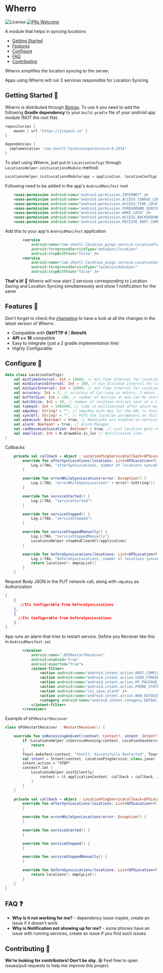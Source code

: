 

# Wherro

![License](https://img.shields.io/github/license/ChuckerTeam/Chucker.svg) [![PRs Welcome](https://img.shields.io/badge/PRs-welcome-orange.svg)](http://makeapullrequest.com)

A module that helps in syncing locations

* [Getting Started](#getting-started-)
* [Features](#features-)
* [Configure](#configure-)
* [FAQ](#faq-)
* [Contributing](#contributing-)

Wherro simplifies the location syncing to the server.

Apps using Wherro will run 2 services responsible for Location Syncing

## Getting Started 👣

Wherro is distributed through [Bintray](https://bintray.com/deeptolat/LocationSyncService/com.shuttl.locations_sync). To use it you need to add the following **Gradle dependency** to your `build.gradle` file of your android app module (NOT the root file).

```groovy
repositories {
    maven { url "https://jitpack.io" }
}
```

```groovy
dependencies {
  implementation 'com.shuttl:locationsyncservice:0.2014'
}
```

To start using Wherro, just put in `LocationConfigs` through `LocationsHelper.initLocationsModule` method:

```kotlin
LocationsHelper.initLocationsModule(app = application, locationConfigs = LocationConfigs(), callback = callback, intent = intent)
```
Following need to be added in the app's `AndroidManifest` root

```xml
    <uses-permission android:name="android.permission.INTERNET" />
    <uses-permission android:name="android.permission.ACCESS_COARSE_LOCATION" />
    <uses-permission android:name="android.permission.ACCESS_FINE_LOCATION" />
    <uses-permission android:name="android.permission.FOREGROUND_SERVICE" />
    <uses-permission android:name="android.permission.WAKE_LOCK" />
    <uses-permission android:name="android.permission.ACCESS_BACKGROUND_LOCATION" />
    <uses-permission android:name="android.permission.RECEIVE_BOOT_COMPLETED" />
```

Add this to your app's `AndroidManifest` application

```xml
        <service
            android:name="com.shuttl.location_pings.service.LocationPingService"
            android:foregroundServiceType="dataSync|location"
            android:stopWithTask="false" />
        <service
            android:name="com.shuttl.location_pings.service.LocationSaveService"
            android:foregroundServiceType="location|dataSync"
            android:stopWithTask="false" />
```



**That's it!** 🎉 Wherro will now start 2 services corresponding to Location Saving and Location Syncing simultaneously and show 1 notification for the same

## Features 🧰

Don't forget to check the [changelog](https://bintray.com/deeptolat/LocationSyncService/com.shuttl.locations_sync) to have a look at all the changes in the latest version of Wherro.

* Compatible with **OkHTTP 4** | **Retrofit**
* **API >= 16** compatible
* Easy to integrate (just a 2 gradle implementation line)
* Highly Configurable

## Configure 🎨
```kotlin
data class LocationConfigs(
    val minTimeInterval: Int = 10000, // min Time Interval for Location Fetching
    val minDistanceInterval: Int = 100, // min Distance Interval for Location Fetching
    val minSyncInterval: Int = 10000, // min Time Interval for Location Syncing
    val accuracy: Int = 3, // accuracy of Lat-Long in meters, 3 means 110 meter
    val bufferSize: Int = 100, // number of entries at max can be stored in the Database
    val batchSize: Int = 10, // number of location entries sent at a time while polling
    val timeout: Int = 1800000, // time in milliseconds after which we stop the services
    val xApiKey: String? = "", // xApiKey Auth Key for the URL to function
    val syncUrl: String? = "", // PUTS the location parameters on this URL
    val wakeLock: Boolean? = true, // WakeLocks are enabled on service if made true
    val alarm: Boolean? = true, // Alarm Manager
    val canReuseLastLocation: Boolean? = true, // Last Location gets reused for the Sync on every interval, This will make sure that we ping every on every interval
    val smallIcon: Int = R.drawable.ic_loc // Notification icon
)
```
Callbacks
```kotlin
    private val callback = object : LocationPingServiceCallback<GPSLocation> {
        override fun afterSyncLocations(locations: List<GPSLocation>?) {
            Log.i(TAG, "afterSyncLocations, number of locations synced: " + locations?.size)
        }

        override fun errorWhileSyncLocations(error: Exception?) {
            Log.i(TAG, "errorWhileSyncLocations" + error?.toString())
        }

        override fun serviceStarted() {
            Log.i(TAG, "serviceStarted")
        }

        override fun serviceStopped() {
            Log.i(TAG, "serviceStopped")
        }

        override fun serviceStoppedManually() {
            Log.i(TAG, "serviceStoppedManually")
            LocationsHelper.stopAndClearAll(application)
        }

        override fun beforeSyncLocations(locations: List<GPSLocation>?, reused: Boolean): List<GPSLocation> {
            Log.i(TAG, "beforeSyncLocations, number of locations synced: " + locations?.size)
            return locations?: emptyList()
        }
    }
```

Request Body JSON in the PUT network call, along with `xApiKey` as Authorization
```json
[
	{
	   //Its Configurable from beforeSyncLocations
	},
	{
	  //Its Configurable from beforeSyncLocations
	}
]
```

App runs an alarm that tries to restart service. Define you Reciever like this in `AndroidManifest.xml`
```xml
        <receiver
            android:name=".GPSRestartReceiver"
            android:enabled="true"
            android:exported="true">
            <intent-filter>
                <action android:name="android.intent.action.BOOT_COMPLETED" />
                <action android:name="android.intent.action.USER_FOREGROUND" />
                <action android:name="android.intent.action.MY_PACKAGE_REPLACED" />
                <action android:name="android.intent.action.PHONE_STATE" />
                <action android:name="loc_save_alarm" />
                <action android:name="android.intent.action.NEW_OUTGOING_CALL" />
                <category android:name="android.intent.category.DEFAULT" />
            </intent-filter>
        </receiver>
```

Example of `GPSRestartReciever`
```kotlin
class GPSRestartReceiver : RestartReceiver() {

    override fun onReceivingAnEvent(context: Context?, intent: Intent?) {
        if (LocationsHelper.isServiceRunning(context, LocationSaveService::class.java) && LocationsHelper.isServiceRunning(context, LocationPingService::class.java)) {
            return
        }
        Toast.makeText(context, "Shuttl: Successfully Restarted", Toast.LENGTH_SHORT).show()
        val intent = Intent(context, LocationPingService::class.java)
        intent.action = "STOP"
        context?.let {
            LocationsHelper.initSilently(
                context = it.applicationContext, callback = callback, intent = intent
            )
        }
    }

    private val callback = object : LocationPingServiceCallback<GPSLocation> {
        override fun afterSyncLocations(locations: List<GPSLocation>?) {
        }

        override fun errorWhileSyncLocations(error: Exception?) {
        }

        override fun serviceStarted() {
        }

        override fun serviceStopped() {
        }

        override fun serviceStoppedManually() {
        }

        override fun beforeSyncLocations(locations: List<GPSLocation>?, reused: Boolean): List<GPSLocation> {
            return locations?: emptyList()
        }
    }
}
```

## FAQ ❓

* **Why is it not working for me?** - dependency issue maybe, create an issue if it doesn't work
* **Why is Notification not showing up for me?** - some phones have an issue with running services, create an issue if you find such issues

## Contributing 🤝

**We're looking for contributors! Don't be shy.** 😁 Feel free to open issues/pull requests to help me improve this project.
